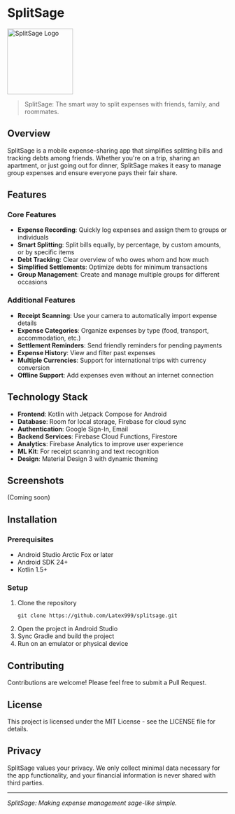 # SplitSage

<img src="docs/assets/logo_placeholder.png" width="150" alt="SplitSage Logo">

> SplitSage: The smart way to split expenses with friends, family, and roommates.

## Overview

SplitSage is a mobile expense-sharing app that simplifies splitting bills and tracking debts among friends. Whether you're on a trip, sharing an apartment, or just going out for dinner, SplitSage makes it easy to manage group expenses and ensure everyone pays their fair share.

## Features

### Core Features
- **Expense Recording**: Quickly log expenses and assign them to groups or individuals
- **Smart Splitting**: Split bills equally, by percentage, by custom amounts, or by specific items
- **Debt Tracking**: Clear overview of who owes whom and how much
- **Simplified Settlements**: Optimize debts for minimum transactions
- **Group Management**: Create and manage multiple groups for different occasions

### Additional Features
- **Receipt Scanning**: Use your camera to automatically import expense details
- **Expense Categories**: Organize expenses by type (food, transport, accommodation, etc.)
- **Settlement Reminders**: Send friendly reminders for pending payments
- **Expense History**: View and filter past expenses
- **Multiple Currencies**: Support for international trips with currency conversion
- **Offline Support**: Add expenses even without an internet connection

## Technology Stack

- **Frontend**: Kotlin with Jetpack Compose for Android
- **Database**: Room for local storage, Firebase for cloud sync
- **Authentication**: Google Sign-In, Email
- **Backend Services**: Firebase Cloud Functions, Firestore
- **Analytics**: Firebase Analytics to improve user experience
- **ML Kit**: For receipt scanning and text recognition
- **Design**: Material Design 3 with dynamic theming

## Screenshots

(Coming soon)

## Installation

### Prerequisites
- Android Studio Arctic Fox or later
- Android SDK 24+
- Kotlin 1.5+

### Setup
1. Clone the repository
   ```
   git clone https://github.com/Latex999/splitsage.git
   ```
2. Open the project in Android Studio
3. Sync Gradle and build the project
4. Run on an emulator or physical device

## Contributing

Contributions are welcome! Please feel free to submit a Pull Request.

## License

This project is licensed under the MIT License - see the LICENSE file for details.

## Privacy
SplitSage values your privacy. We only collect minimal data necessary for the app functionality, and your financial information is never shared with third parties.

---

*SplitSage: Making expense management sage-like simple.*